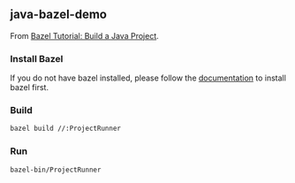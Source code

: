 ## java-bazel-demo

From [Bazel Tutorial: Build a Java Project](https://bazel.build/start/java).

### Install Bazel

If you do not have bazel installed, please follow the [documentation](https://bazel.build/install) to install bazel first.

### Build
```bash
bazel build //:ProjectRunner
```

### Run

```bash
bazel-bin/ProjectRunner
```

